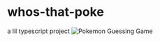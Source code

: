 # whos-that-poke

a lil typescript project
![Pokemon Guessing Game](https://github.com/eclonghurst/whos-that-poke/tree/main/display.png?raw=true)
